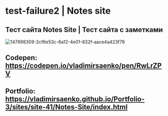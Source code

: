 # test-failure2 | Notes site

## Тест сайта Notes Site | Тест сайта с заметками 

![147698309-2cf6e53c-6a12-4e01-832f-aace4a423f78](https://user-images.githubusercontent.com/56477695/147836374-5d7f26d5-30f1-457d-a99d-0d5a84fa35fd.jpg)

## Codepen: https://codepen.io/vladimirsaenko/pen/RwLrZPV
## Portfolio: https://vladimirsaenko.github.io/Portfolio-3/sites/site-41/Notes-Site/index.html
